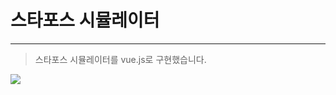 # 스타포스 시뮬레이터
------------------

> 스타포스 시뮬레이터를 vue.js로 구현했습니다.

<img src="https://github.com/tjr1wns23/star_force/assets/82068850/6b5d3319-53f9-447b-87a4-af58d73bb3d2">